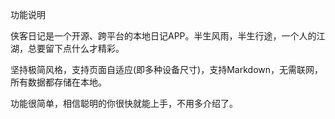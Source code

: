 ﻿功能说明

侠客日记是一个开源、跨平台的本地日记APP。半生风雨，半生行途，一个人的江湖，总要留下点什么才精彩。

坚持极简风格，支持页面自适应(即多种设备尺寸)，支持Markdown，无需联网，所有数据都存储在本地。

功能很简单，相信聪明的你很快就能上手，不用多介绍了。
